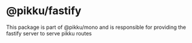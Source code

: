 # @pikku/fastify

This package is part of @pikku/mono and is responsible for providing the fastify server to serve pikku routes
